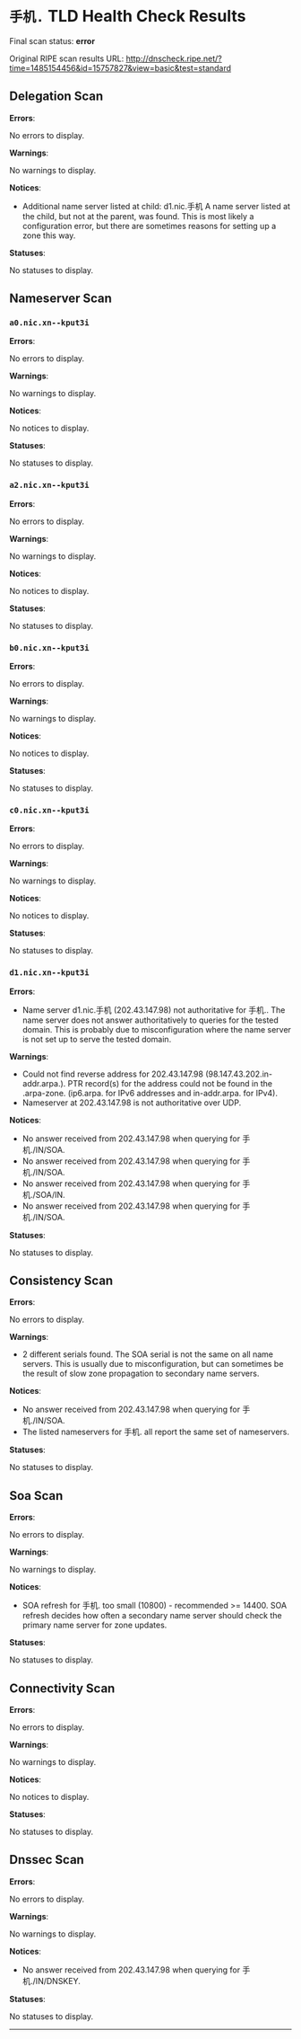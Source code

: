 # `手机.` TLD Health Check Results

Final scan status: **error** 

Original RIPE scan results URL: http://dnscheck.ripe.net/?time=1485154456&id=15757827&view=basic&test=standard

## Delegation Scan

**Errors**:

No errors to display.

**Warnings**:

No warnings to display.

**Notices**:

* Additional name server listed at child: d1.nic.手机 A name server listed at the child, but not at the parent, was found. This is most likely a configuration error, but there are sometimes reasons for setting up a zone this way.

**Statuses**:

No statuses to display.

## Nameserver Scan

### `a0.nic.xn--kput3i`

**Errors**:

No errors to display.

**Warnings**:

No warnings to display.

**Notices**:

No notices to display.

**Statuses**:

No statuses to display.

### `a2.nic.xn--kput3i`

**Errors**:

No errors to display.

**Warnings**:

No warnings to display.

**Notices**:

No notices to display.

**Statuses**:

No statuses to display.

### `b0.nic.xn--kput3i`

**Errors**:

No errors to display.

**Warnings**:

No warnings to display.

**Notices**:

No notices to display.

**Statuses**:

No statuses to display.

### `c0.nic.xn--kput3i`

**Errors**:

No errors to display.

**Warnings**:

No warnings to display.

**Notices**:

No notices to display.

**Statuses**:

No statuses to display.

### `d1.nic.xn--kput3i`

**Errors**:

* Name server d1.nic.手机 (202.43.147.98) not authoritative for 手机.. The name server does not answer authoritatively to queries for the tested domain.  This is probably due to misconfiguration where the name server is not set up to serve the tested domain.

**Warnings**:

* Could not find reverse address for 202.43.147.98 (98.147.43.202.in-addr.arpa.). PTR record(s) for the address could not be found in the .arpa-zone. (ip6.arpa. for IPv6 addresses and in-addr.arpa. for IPv4).
* Nameserver at 202.43.147.98 is not authoritative over UDP.

**Notices**:

* No answer received from 202.43.147.98 when querying for 手机./IN/SOA.
* No answer received from 202.43.147.98 when querying for 手机./IN/SOA.
* No answer received from 202.43.147.98 when querying for 手机./SOA/IN.
* No answer received from 202.43.147.98 when querying for 手机./IN/SOA.

**Statuses**:

No statuses to display.

## Consistency Scan

**Errors**:

No errors to display.

**Warnings**:

* 2 different serials found. The SOA serial is not the same on all name servers. This is usually due to misconfiguration, but can sometimes be the result of slow zone propagation to secondary name servers.

**Notices**:

* No answer received from 202.43.147.98 when querying for 手机./IN/SOA.
* The listed nameservers for 手机. all report the same set of nameservers.

**Statuses**:

No statuses to display.

## Soa Scan

**Errors**:

No errors to display.

**Warnings**:

No warnings to display.

**Notices**:

* SOA refresh for 手机. too small (10800) - recommended >= 14400. SOA refresh decides how often a secondary name server should check the primary name server for zone updates.

**Statuses**:

No statuses to display.

## Connectivity Scan

**Errors**:

No errors to display.

**Warnings**:

No warnings to display.

**Notices**:

No notices to display.

**Statuses**:

No statuses to display.

## Dnssec Scan

**Errors**:

No errors to display.

**Warnings**:

No warnings to display.

**Notices**:

* No answer received from 202.43.147.98 when querying for 手机./IN/DNSKEY.

**Statuses**:

No statuses to display.


---
